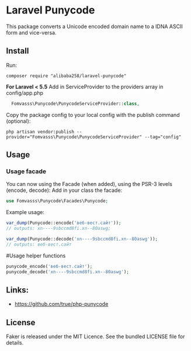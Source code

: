 # Laravel Punycode

This package converts a Unicode encoded domain name to a IDNA ASCII form and vice-versa.

## Install
Run:
```shell
composer require "alibaba258/laravel-punycode"
```
**For Laravel < 5.5**
Add in ServiceProvider to the providers array in config/app.php
```php
  Fomvasss\Punycode\PunycodeServiceProvider::class,
```

Copy the package config to your local config with the publish command (optional):
```shell
php artisan vendor:publish --provider="Fomvasss\Punycode\PunycodeServiceProvider" --tag="config"
```

## Usage

### Usage facade
You can now using the Facade (when added), using the PSR-3 levels (encode, decode):
Add in your class the facade:
```php
use Fomvasss\Punycode\Facades\Punycode;
```
Example usage:
```php
var_dump(Punycode::encode('веб-вест.сайт'));
// outputs: xn----9sbccmd8fi.xn--80aswg;

var_dump(Punycode::decode('xn----9sbccmd8fi.xn--80aswg'));
// outputs: веб-вест.сайт
```

#Usage helper functions
```php
punycode_encode('веб-вест.сайт');
punycode_decode('xn----9sbccmd8fi.xn--80aswg');
```

## Links:
- https://github.com/true/php-punycode

## License

Faker is released under the MIT Licence. See the bundled LICENSE file for details.

